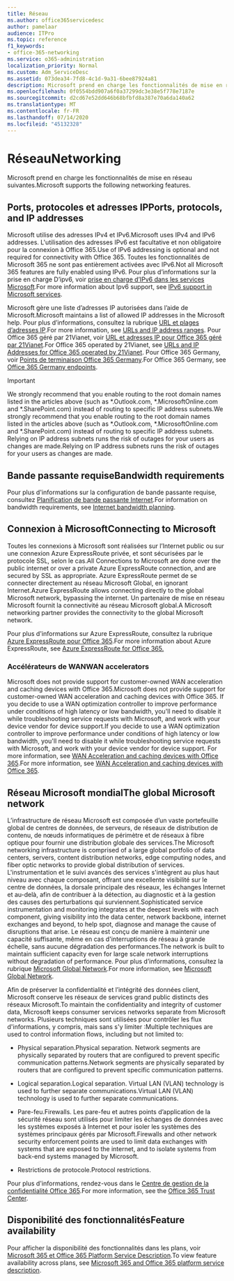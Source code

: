 ```yaml
---
title: Réseau
ms.author: office365servicedesc
author: pamelaar
audience: ITPro
ms.topic: reference
f1_keywords:
- office-365-networking
ms.service: o365-administration
localization_priority: Normal
ms.custom: Adm_ServiceDesc
ms.assetid: 073dea34-7fd8-4c1d-9a31-6bee87924a81
description: Microsoft prend en charge les fonctionnalités de mise en réseau suivantes.
ms.openlocfilehash: 0f0554bdd907a6f0a37299dc3e38e5f778e7187e
ms.sourcegitcommit: d2cd67e52dd646b68bfbfd8a387e70a6da140a62
ms.translationtype: MT
ms.contentlocale: fr-FR
ms.lasthandoff: 07/14/2020
ms.locfileid: "45132328"
---
```

# <a name="networking"></a><span data-ttu-id="63c8e-103">Réseau</span><span class="sxs-lookup"><span data-stu-id="63c8e-103">Networking</span></span>

<span data-ttu-id="63c8e-104">Microsoft prend en charge les fonctionnalités de mise en réseau suivantes.</span><span class="sxs-lookup"><span data-stu-id="63c8e-104">Microsoft supports the following networking features.</span></span>
  
## <a name="ports-protocols-and-ip-addresses"></a><span data-ttu-id="63c8e-105">Ports, protocoles et adresses IP</span><span class="sxs-lookup"><span data-stu-id="63c8e-105">Ports, protocols, and IP addresses</span></span>

<span data-ttu-id="63c8e-106">Microsoft utilise des adresses IPv4 et IPv6.</span><span class="sxs-lookup"><span data-stu-id="63c8e-106">Microsoft uses IPv4 and IPv6 addresses.</span></span> <span data-ttu-id="63c8e-107">L'utilisation des adresses IPv6 est facultative et non obligatoire pour la connexion à Office 365.</span><span class="sxs-lookup"><span data-stu-id="63c8e-107">Use of IPv6 addressing is optional and not required for connectivity with Office 365.</span></span> <span data-ttu-id="63c8e-108">Toutes les fonctionnalités de Microsoft 365 ne sont pas entièrement activées avec IPv6.</span><span class="sxs-lookup"><span data-stu-id="63c8e-108">Not all Microsoft 365 features are fully enabled using IPv6.</span></span> <span data-ttu-id="63c8e-109">Pour plus d’informations sur la prise en charge D’ipv6, voir [prise en charge d’IPv6 dans les services Microsoft](https://docs.microsoft.com/office365/enterprise/ipv6-support).</span><span class="sxs-lookup"><span data-stu-id="63c8e-109">For more information about Ipv6 support, see [IPv6 support in Microsoft services](https://docs.microsoft.com/office365/enterprise/ipv6-support).</span></span>
  
<span data-ttu-id="63c8e-110">Microsoft gère une liste d’adresses IP autorisées dans l’aide de Microsoft.</span><span class="sxs-lookup"><span data-stu-id="63c8e-110">Microsoft maintains a list of allowed IP addresses in the Microsoft help.</span></span> <span data-ttu-id="63c8e-111">Pour plus d’informations, consultez la rubrique [URL et plages d’adresses IP](https://docs.microsoft.com/office365/enterprise/urls-and-ip-address-ranges).</span><span class="sxs-lookup"><span data-stu-id="63c8e-111">For more information, see [URLs and IP address ranges](https://docs.microsoft.com/office365/enterprise/urls-and-ip-address-ranges).</span></span> <span data-ttu-id="63c8e-112">Pour Office 365 géré par 21Vianet, voir [URL et adresses IP pour Office 365 géré par 21Vianet](https://docs.microsoft.com/office365/enterprise/managing-office-365-endpoints).</span><span class="sxs-lookup"><span data-stu-id="63c8e-112">For Office 365 operated by 21Vianet, see [URLs and IP Addresses for Office 365 operated by 21Vianet](https://docs.microsoft.com/office365/enterprise/managing-office-365-endpoints).</span></span> <span data-ttu-id="63c8e-113">Pour Office 365 Germany, voir [Points de terminaison Office 365 Germany](https://support.office.com/article/Office-365-Germany-endpoints-8a113a50-0071-4155-bb8e-eba5a8dbd4c8).</span><span class="sxs-lookup"><span data-stu-id="63c8e-113">For Office 365 Germany, see [Office 365 Germany endpoints](https://support.office.com/article/Office-365-Germany-endpoints-8a113a50-0071-4155-bb8e-eba5a8dbd4c8).</span></span>
  
> [!IMPORTANT]
> <span data-ttu-id="63c8e-114">We strongly recommend that you enable routing to the root domain names listed in the articles above (such as \*.Outlook.com, \*.MicrosoftOnline.com and \*.SharePoint.com) instead of routing to specific IP address subnets.</span><span class="sxs-lookup"><span data-stu-id="63c8e-114">We strongly recommend that you enable routing to the root domain names listed in the articles above (such as \*.Outlook.com, \*.MicrosoftOnline.com and \*.SharePoint.com) instead of routing to specific IP address subnets.</span></span> <span data-ttu-id="63c8e-115">Relying on IP address subnets runs the risk of outages for your users as changes are made.</span><span class="sxs-lookup"><span data-stu-id="63c8e-115">Relying on IP address subnets runs the risk of outages for your users as changes are made.</span></span> 
  
## <a name="bandwidth-requirements"></a><span data-ttu-id="63c8e-116">Bande passante requise</span><span class="sxs-lookup"><span data-stu-id="63c8e-116">Bandwidth requirements</span></span>

<span data-ttu-id="63c8e-117">Pour plus d'informations sur la configuration de bande passante requise, consultez [Planification de bande passante Internet](https://docs.microsoft.com/office365/enterprise/network-planning-and-performance).</span><span class="sxs-lookup"><span data-stu-id="63c8e-117">For information on bandwidth requirements, see [Internet bandwidth planning](https://docs.microsoft.com/office365/enterprise/network-planning-and-performance).</span></span>
  
## <a name="connecting-to-microsoft"></a><span data-ttu-id="63c8e-118">Connexion à Microsoft</span><span class="sxs-lookup"><span data-stu-id="63c8e-118">Connecting to Microsoft</span></span>

<span data-ttu-id="63c8e-119">Toutes les connexions à Microsoft sont réalisées sur l’Internet public ou sur une connexion Azure ExpressRoute privée, et sont sécurisées par le protocole SSL, selon le cas.</span><span class="sxs-lookup"><span data-stu-id="63c8e-119">All Connections to Microsoft are done over the public internet or over a private Azure ExpressRoute connection, and are secured by SSL as appropriate.</span></span> <span data-ttu-id="63c8e-120">Azure ExpressRoute permet de se connecter directement au réseau Microsoft Global, en ignorant Internet.</span><span class="sxs-lookup"><span data-stu-id="63c8e-120">Azure ExpressRoute allows connecting directly to the global Microsoft network, bypassing the internet.</span></span> <span data-ttu-id="63c8e-121">Un partenaire de mise en réseau Microsoft fournit la connectivité au réseau Microsoft global.</span><span class="sxs-lookup"><span data-stu-id="63c8e-121">A Microsoft networking partner provides the connectivity to the global Microsoft network.</span></span>
  
<span data-ttu-id="63c8e-122">Pour plus d'informations sur Azure ExpressRoute, consultez la rubrique [Azure ExpressRoute pour Office 365](https://aka.ms/expressrouteoffice365).</span><span class="sxs-lookup"><span data-stu-id="63c8e-122">For more information about Azure ExpressRoute, see [Azure ExpressRoute for Office 365.](https://aka.ms/expressrouteoffice365)</span></span>
  
### <a name="wan-accelerators"></a><span data-ttu-id="63c8e-123">Accélérateurs de WAN</span><span class="sxs-lookup"><span data-stu-id="63c8e-123">WAN accelerators</span></span>

<span data-ttu-id="63c8e-124">Microsoft does not provide support for customer-owned WAN acceleration and caching devices with Office 365.</span><span class="sxs-lookup"><span data-stu-id="63c8e-124">Microsoft does not provide support for customer-owned WAN acceleration and caching devices with Office 365.</span></span> <span data-ttu-id="63c8e-125">If you decide to use a WAN optimization controller to improve performance under conditions of high latency or low bandwidth, you'll need to disable it while troubleshooting service requests with Microsoft, and work with your device vendor for device support.</span><span class="sxs-lookup"><span data-stu-id="63c8e-125">If you decide to use a WAN optimization controller to improve performance under conditions of high latency or low bandwidth, you'll need to disable it while troubleshooting service requests with Microsoft, and work with your device vendor for device support.</span></span> <span data-ttu-id="63c8e-126">For more information, see [WAN Acceleration and caching devices with Office 365](https://support.microsoft.com/help/2690045/using-third-party-network-devices-or-solutions-with-office-365).</span><span class="sxs-lookup"><span data-stu-id="63c8e-126">For more information, see [WAN Acceleration and caching devices with Office 365](https://support.microsoft.com/help/2690045/using-third-party-network-devices-or-solutions-with-office-365).</span></span>
  
## <a name="the-global-microsoft-network"></a><span data-ttu-id="63c8e-127">Réseau Microsoft mondial</span><span class="sxs-lookup"><span data-stu-id="63c8e-127">The global Microsoft network</span></span>

<span data-ttu-id="63c8e-128">L’infrastructure de réseau Microsoft est composée d’un vaste portefeuille global de centres de données, de serveurs, de réseaux de distribution de contenu, de nœuds informatiques de périmètre et de réseaux à fibre optique pour fournir une distribution globale des services.</span><span class="sxs-lookup"><span data-stu-id="63c8e-128">The Microsoft networking infrastructure is comprised of a large global portfolio of data centers, servers, content distribution networks, edge computing nodes, and fiber optic networks to provide global distribution of services.</span></span> <span data-ttu-id="63c8e-129">L'instrumentation et le suivi avancés des services s'intègrent au plus haut niveau avec chaque composant, offrant une excellente visibilité sur le centre de données, la dorsale principale des réseaux, les échanges Internet et au-delà, afin de contribuer à la détection, au diagnostic et à la gestion des causes des perturbations qui surviennent.</span><span class="sxs-lookup"><span data-stu-id="63c8e-129">Sophisticated service instrumentation and monitoring integrates at the deepest levels with each component, giving visibility into the data center, network backbone, internet exchanges and beyond, to help spot, diagnose and manage the cause of disruptions that arise.</span></span> <span data-ttu-id="63c8e-130">Le réseau est conçu de manière à maintenir une capacité suffisante, même en cas d'interruptions de réseau à grande échelle, sans aucune dégradation des performances.</span><span class="sxs-lookup"><span data-stu-id="63c8e-130">The network is built to maintain sufficient capacity even for large scale network interruptions without degradation of performance.</span></span> <span data-ttu-id="63c8e-131">Pour plus d’informations, consultez la rubrique [Microsoft Global Network](https://docs.microsoft.com/azure/networking/microsoft-global-network).</span><span class="sxs-lookup"><span data-stu-id="63c8e-131">For more information, see [Microsoft Global Network](https://docs.microsoft.com/azure/networking/microsoft-global-network).</span></span> 
  
<span data-ttu-id="63c8e-132">Afin de préserver la confidentialité et l’intégrité des données client, Microsoft conserve les réseaux de services grand public distincts des réseaux Microsoft.</span><span class="sxs-lookup"><span data-stu-id="63c8e-132">To maintain the confidentiality and integrity of customer data, Microsoft keeps consumer services networks separate from Microsoft networks.</span></span> <span data-ttu-id="63c8e-133">Plusieurs techniques sont utilisées pour contrôler les flux d'informations, y compris, mais sans s'y limiter :</span><span class="sxs-lookup"><span data-stu-id="63c8e-133">Multiple techniques are used to control information flows, including but not limited to:</span></span>
  
- <span data-ttu-id="63c8e-134">Physical separation.</span><span class="sxs-lookup"><span data-stu-id="63c8e-134">Physical separation.</span></span> <span data-ttu-id="63c8e-135">Network segments are physically separated by routers that are configured to prevent specific communication patterns.</span><span class="sxs-lookup"><span data-stu-id="63c8e-135">Network segments are physically separated by routers that are configured to prevent specific communication patterns.</span></span>
    
- <span data-ttu-id="63c8e-136">Logical separation.</span><span class="sxs-lookup"><span data-stu-id="63c8e-136">Logical separation.</span></span> <span data-ttu-id="63c8e-137">Virtual LAN (VLAN) technology is used to further separate communications.</span><span class="sxs-lookup"><span data-stu-id="63c8e-137">Virtual LAN (VLAN) technology is used to further separate communications.</span></span>
    
- <span data-ttu-id="63c8e-138">Pare-feu.</span><span class="sxs-lookup"><span data-stu-id="63c8e-138">Firewalls.</span></span> <span data-ttu-id="63c8e-139">Les pare-feu et autres points d’application de la sécurité réseau sont utilisés pour limiter les échanges de données avec les systèmes exposés à Internet et pour isoler les systèmes des systèmes principaux gérés par Microsoft.</span><span class="sxs-lookup"><span data-stu-id="63c8e-139">Firewalls and other network security enforcement points are used to limit data exchanges with systems that are exposed to the internet, and to isolate systems from back-end systems managed by Microsoft.</span></span> 
    
- <span data-ttu-id="63c8e-140">Restrictions de protocole.</span><span class="sxs-lookup"><span data-stu-id="63c8e-140">Protocol restrictions.</span></span>
    
<span data-ttu-id="63c8e-141">Pour plus d'informations, rendez-vous dans le [Centre de gestion de la confidentialité Office 365](https://www.microsoft.com/trust-center).</span><span class="sxs-lookup"><span data-stu-id="63c8e-141">For more information, see the [Office 365 Trust Center](https://www.microsoft.com/trust-center).</span></span> 
  
## <a name="feature-availability"></a><span data-ttu-id="63c8e-142">Disponibilité des fonctionnalités</span><span class="sxs-lookup"><span data-stu-id="63c8e-142">Feature availability</span></span>

<span data-ttu-id="63c8e-143">Pour afficher la disponibilité des fonctionnalités dans les plans, voir [Microsoft 365 et Office 365 Platform Service Description](office-365-platform-service-description.md).</span><span class="sxs-lookup"><span data-stu-id="63c8e-143">To view feature availability across plans, see [Microsoft 365 and Office 365 platform service description](office-365-platform-service-description.md).</span></span>
  

